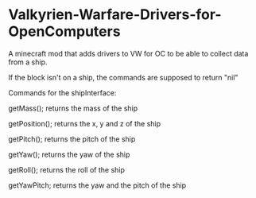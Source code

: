 # Valkyrien-Warfare-Drivers-for-OpenComputers
A minecraft mod that adds drivers to VW for OC to be able to collect data from a ship.

If the block isn't on a ship, the commands are supposed to return "nil"

Commands for the shipInterface:

getMass();        returns the mass of the ship

getPosition();    returns the x, y and z of the ship

getPitch();       returns the pitch of the ship

getYaw();         returns the yaw of the ship

getRoll();        returns the roll of the ship

getYawPitch;      returns the yaw and the pitch of the ship
